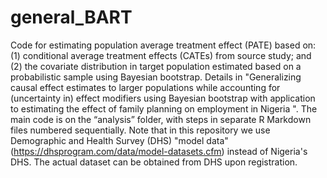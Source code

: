# general_BART
Code for estimating population average treatment effect (PATE) based on: (1) conditional average treatment effects (CATEs) from source study; and (2) the covariate distribution in target population estimated based on a probabilistic sample using Bayesian bootstrap. Details in "Generalizing causal effect estimates to larger populations while accounting for (uncertainty in) effect modifiers using Bayesian bootstrap with application to estimating the effect of family planning on employment in Nigeria ".  The main code is on the “analysis” folder, with steps in separate R Markdown files numbered sequentially. Note that in this repository we use Demographic and Health Survey (DHS) "model data" (https://dhsprogram.com/data/model-datasets.cfm) instead of Nigeria's DHS. The actual dataset can be obtained from DHS upon registration.